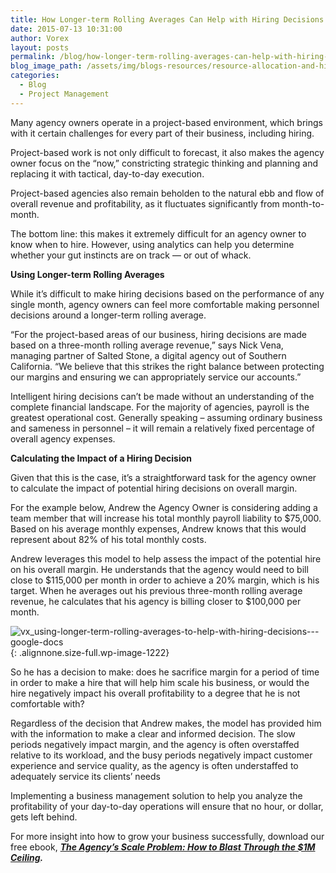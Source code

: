 ```yaml
---
title: How Longer-term Rolling Averages Can Help with Hiring Decisions
date: 2015-07-13 10:31:00
author: Vorex
layout: posts
permalink: /blog/how-longer-term-rolling-averages-can-help-with-hiring-decisions/
blog_image_path: /assets/img/blogs-resources/resource-allocation-and-hiring.jpg
categories:
  - Blog
  - Project Management
---
```



Many agency owners operate in a project-based environment, which brings with it certain challenges for every part of their business, including hiring.

Project-based work is not only difficult to forecast, it also makes the agency owner focus on the “now,” constricting strategic thinking and planning and replacing it with tactical, day-to-day execution.<!--more-->

Project-based agencies also remain beholden to the natural ebb and flow of overall revenue and profitability, as it fluctuates significantly from month-to-month.

The bottom line: this makes it extremely difficult for an agency owner to know when to hire. However, using analytics can help you determine whether your gut instincts are on track — or out of whack.

**Using Longer-term Rolling Averages**

While it’s difficult to make hiring decisions based on the performance of any single month, agency owners can feel more comfortable making personnel decisions around a longer-term rolling average.

“For the project-based areas of our business, hiring decisions are made based on a three-month rolling average revenue,” says Nick Vena, managing partner of Salted Stone, a digital agency out of Southern California. “We believe that this strikes the right balance between protecting our margins and ensuring we can appropriately service our accounts.”

Intelligent hiring decisions can’t be made without an understanding of the complete financial landscape. For the majority of agencies, payroll is the greatest operational cost. Generally speaking – assuming ordinary business and sameness in personnel – it will remain a relatively fixed percentage of overall agency expenses.

**Calculating the Impact of a Hiring Decision**

Given that this is the case, it’s a straightforward task for the agency owner to calculate the impact of potential hiring decisions on overall margin.

For the example below, Andrew the Agency Owner is considering adding a team member that will increase his total monthly payroll liability to $75,000. Based on his average monthly expenses, Andrew knows that this would represent about 82% of his total monthly costs.

Andrew leverages this model to help assess the impact of the potential hire on his overall margin. He understands that the agency would need to bill close to $115,000 per month in order to achieve a 20% margin, which is his target. When he averages out his previous three-month rolling average revenue, he calculates that his agency is billing closer to $100,000 per month.

![vx_using-longer-term-rolling-averages-to-help-with-hiring-decisions---google-docs](http://www.vorex.com/wp-content/uploads/2015/07/vx_using-longer-term-rolling-averages-to-help-with-hiring-decisions-google-docs.png){: .alignnone.size-full.wp-image-1222}

So he has a decision to make: does he sacrifice margin for a period of time in order to make a hire that will help him scale his business, or would the hire negatively impact his overall profitability to a degree that he is not comfortable with?

Regardless of the decision that Andrew makes, the model has provided him with the information to make a clear and informed decision. The slow periods negatively impact margin, and the agency is often overstaffed relative to its workload, and the busy periods negatively impact customer experience and service quality, as the agency is often understaffed to adequately service its clients’ needs

Implementing a business management solution to help you analyze the profitability of your day-to-day operations will ensure that no hour, or dollar, gets left behind.

For more insight into how to grow your business successfully, download our free ebook, [***The Agency’s Scale Problem: How to Blast Through the $1M Ceiling***](http://vorex.hs-sites.com/agency-scale-ebook?__hstc=100746398.b2843db0333d5242d1d7cad84e1e93d1.1428948442272.1433544441781.1433793493875.19&amp;__hssc=100746398.13.1433793493875&amp;__hsfp=357257685)***.***